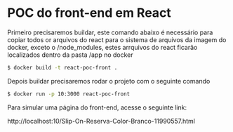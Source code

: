 
# POC do front-end em React

Primeiro precisaremos buildar, este comando abaixo é necessário para copiar todos or arquivos do react para o sistema de arquivos da imagem do docker, 
exceto o /node_modules, estes arrquivos do react ficarão localizados dentro da pasta /app no docker

```bash
$ docker build -t react-poc-front .
```


Depois buildar precisaremos rodar o projeto com o seguinte comando

```bash
$ docker run -p 10:3000 react-poc-front
```

Para simular uma página do front-end, acesse o seguinte link:

http://localhost:10/Slip-On-Reserva-Color-Branco-11990557.html